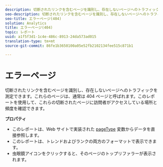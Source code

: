 ```yaml
---
description: 切断されたリンクを含むページを識別し、存在しないページへのトラフィックを測定できます。これらのページは、通常は 404 ページと呼ばれます。このレポートを使用して、これらの切断されたページに訪問者がアクセスしている場所と頻度を確認できます。
seo-description: 切断されたリンクを含むページを識別し、存在しないページへのトラフィックを測定できます。これらのページは、通常は 404 ページと呼ばれます。このレポートを使用して、これらの切断されたページに訪問者がアクセスしている場所と頻度を確認できます。
seo-title: エラーページ(404)
solution: Analytics
title: エラーページ(404)
topic: レポート
uuid: a1f5f3d1-1c4e-486c-8913-24da573ad015
translation-type: tm+mt
source-git-commit: 86fe1b3650100a05e52fb2102134fee515c871b1

---
```



# エラーページ

切断されたリンクを含むページを識別し、存在しないページへのトラフィックを測定できます。これらのページは、通常は 404 ページと呼ばれます。このレポートを使用して、これらの切断されたページに訪問者がアクセスしている場所と頻度を確認できます。

**プロパティ**

* このレポートは、Web サイトで実装された [pageType](https://marketing.adobe.com/resources/help/en_US/sc/implement/index.html?f=c_pagetype) 変数からデータを直接参照します。
* このレポートは、トレンドおよびランクの両方のフォーマットで表示できます。
* 虫眼鏡アイコンをクリックすると、そのページのトップリファラーが表示されます。

